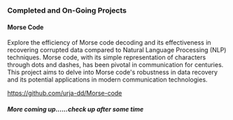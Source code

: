 ### Completed and On-Going Projects

 #### Morse Code

Explore the efficiency of Morse code decoding and its effectiveness in recovering corrupted data compared to Natural Language Processing (NLP) techniques. Morse code, with its simple representation of characters through dots and dashes, has been pivotal in communication for centuries. This project aims to delve into Morse code's robustness in data recovery and its potential applications in modern communication technologies.
 
https://github.com/urja-dd/Morse-code

 ##### More coming up......check up after some time
